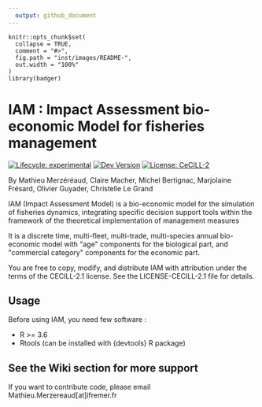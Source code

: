 ```yaml
---
  output: github_document
---
```


```{r, include = FALSE}
knitr::opts_chunk$set(
  collapse = TRUE,
  comment = "#>",
  fig.path = "inst/images/README-",
  out.width = "100%"
)
library(badger)
```

# IAM : Impact Assessment bio-economic Model for fisheries management
<!--<img src="https://raw.githubusercontent.com/usr/repo/master/inst/images/pic.png" alt="logo" align="right" height="200px/"/>
-->

<!-- badges: start -->
[![Lifecycle: experimental](https://img.shields.io/badge/lifecycle-experimental-orange.svg)](https://www.tidyverse.org/lifecycle/#experimental) [![Dev Version](https://img.shields.io/badge/devel%20version-2.0.0-blue.svg)](https://gitlab.ifremer.fr/iam/iam) [![License: CeCILL-2](https://img.shields.io/badge/license-CeCILL--2-blue.svg)](https://cran.r-project.org/web/licenses/CeCILL-2)
<!-- badges: end -->

By Mathieu Merzéréaud, Claire Macher, Michel Bertignac, 
Marjolaine Frésard, Olivier Guyader, Christelle Le Grand

IAM (Impact Assessment Model) is a bio-economic model for the simulation of fisheries dynamics, integrating specific decision support tools within the framework of the theoretical implementation of management measures

It is a discrete time, multi-fleet, multi-trade, multi-species annual bio-economic model with "age" components for the biological part, and "commercial category" components for the economic part.


You are free to copy, modify, and distribute IAM with attribution under the terms of the CECILL-2.1 license. See the LICENSE-CECILL-2.1 file for details.

## Usage

Before using IAM, you need few software :
- R >= 3.6
- Rtools (can be installed with {devtools} R package)

<!--
## Installation

### From Gitlab (recommended)

To install the released version of IAM from https://gitlab.ifremer.fr/iam/iam:

1. install "remotes" R package by executing in a R console:

`install.packages("remotes")` 

2. install IAM package by executing in a R console:

`remotes::install_gitlab(repo="iam/iam",host="https://gitlab.ifremer.fr")`

### From a package archive file

1. Install IAM dependencies by running in a R console:
```{r, eval = FALSE}
for (i in c('utils', 'stats', 'methods', 'grDevices', 'abind',
         'reshape2', 'openxlsx', 'lattice', 'tcltk', 'tcltk2',
         'Rcpp') ){
  if(!require(i,character.only = TRUE))
    install.packages(i)
}
```

2. Go to the [Project 'Releases' page](https://gitlab.ifremer.fr/iam/iam/releases) and download an IAM binary package (.zip format under Window, tar.gz format under Linux)
3. Install IAM from the archive file by either entering the following command in the R prompt: 
`install.packages(path_to_file, repos = NULL, type="source")`
or use e.g. the RStudio graphical interface
-->


<!-- Not working because private repo

### Development version

You can install the development version of `{IAM}` from [github](https://gitlab.ifremer.fr/iam/iam) with:

```{r, eval = FALSE}
# install.packages("devtools")
devtools::install_gitlab('gitlab.ifremer.fr/iam/iam')
# or 
# install.packages("remotes")
remotes::install_gitlab("gitlab.ifremer.fr/iam/iam")
```

-->


## See the Wiki section for more support

If you want to contribute code, please email Mathieu.Merzereaud[at]ifremer.fr
